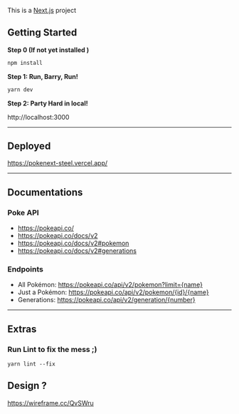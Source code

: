 This is a [Next.js](https://nextjs.org/) project

## Getting Started

**Step 0 (If not yet installed )**

```bash
npm install
```

**Step 1: Run, Barry, Run!**

```bash
yarn dev
```

**Step 2: Party Hard in local!**

http://localhost:3000

---

## Deployed
https://pokenext-steel.vercel.app/

---

## Documentations

### Poke API 
- https://pokeapi.co/
- https://pokeapi.co/docs/v2
- https://pokeapi.co/docs/v2#pokemon
- https://pokeapi.co/docs/v2#generations

### Endpoints 
- All Pokémon: https://pokeapi.co/api/v2/pokemon?limit={name}
- Just a Pokémon: https://pokeapi.co/api/v2/pokemon/{id}/{name}
- Generations: https://pokeapi.co/api/v2/generation/{number}

---

## Extras

### Run Lint to fix the mess ;) 
```
yarn lint --fix
```

## Design ?
https://wireframe.cc/QvSWru

